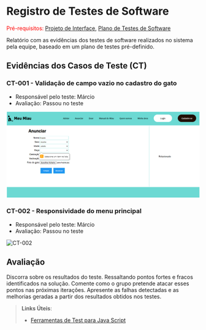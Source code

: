 # Registro de Testes de Software

<span style="color:red">Pré-requisitos: <a href="3-Projeto de Interface.md"> Projeto de Interface</a></span>, <a href="8-Plano de Testes de Software.md"> Plano de Testes de Software</a>

Relatório com as evidências dos testes de software realizados no sistema pela equipe, baseado em um plano de testes pré-definido.

## Evidências dos Casos de Teste (CT)

### CT-001 - Validação de campo vazio no cadastro do gato

- Responsável pelo teste: Márcio
- Avaliação: Passou no teste

![CT-001](img/CT001.png)

### CT-002 - Responsividade do menu principal

- Responsável pelo teste: Márcio
- Avaliação: Passou no teste

![CT-002](img/CT002.png)

## Avaliação

Discorra sobre os resultados do teste. Ressaltando pontos fortes e fracos identificados na solução. Comente como o grupo pretende atacar esses pontos nas próximas iterações. Apresente as falhas detectadas e as melhorias geradas a partir dos resultados obtidos nos testes.

> **Links Úteis**:
> - [Ferramentas de Test para Java Script](https://geekflare.com/javascript-unit-testing/)